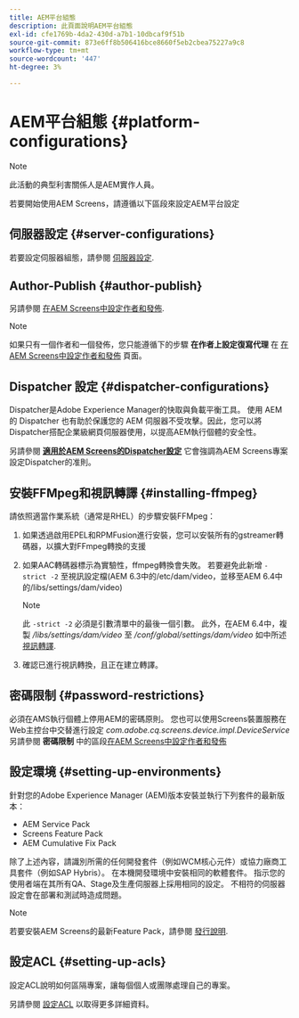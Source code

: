 ```yaml
---
title: AEM平台組態
description: 此頁面說明AEM平台組態
exl-id: cfe1769b-4da2-430d-a7b1-10dbcaf9f51b
source-git-commit: 873e6ff8b506416bce8660f5eb2cbea75227a9c8
workflow-type: tm+mt
source-wordcount: '447'
ht-degree: 3%

---
```


# AEM平台組態 {#platform-configurations}

>[!NOTE]
>
>此活動的典型利害關係人是AEM實作人員。

若要開始使用AEM Screens，請遵循以下區段來設定AEM平台設定

## 伺服器設定 {#server-configurations}

若要設定伺服器組態，請參閱 [伺服器設定](https://experienceleague.adobe.com/en/docs/experience-manager-screens/user-guide/administering/configuring-screens-introduction#ServerConfiguration).

## Author-Publish {#author-publish}

另請參閱 [在AEM Screens中設定作者和發佈](https://experienceleague.adobe.com/en/docs/experience-manager-screens/user-guide/administering/author-publish/author-and-publish).

>[!NOTE]
>
>如果只有一個作者和一個發佈，您只能遵循下的步驟 **在作者上設定復寫代理** 在 [在AEM Screens中設定作者和發佈](https://experienceleague.adobe.com/en/docs/experience-manager-screens/user-guide/administering/author-publish/author-and-publish) 頁面。

## Dispatcher 設定 {#dispatcher-configurations}

Dispatcher是Adobe Experience Manager的快取與負載平衡工具。 使用 AEM 的 Dispatcher 也有助於保護您的 AEM 伺服器不受攻擊。因此，您可以將Dispatcher搭配企業級網頁伺服器使用，以提高AEM執行個體的安全性。

另請參閱 **[適用於AEM Screens的Dispatcher設定](https://experienceleague.adobe.com/en/docs/experience-manager-screens/user-guide/administering/dispatcher-configurations-aem-screens)** 它會強調為AEM Screens專案設定Dispatcher的准則。

## 安裝FFMpeg和視訊轉譯 {#installing-ffmpeg}

請依照適當作業系統（通常是RHEL）的步驟安裝FFMpeg：

1. 如果透過啟用EPEL和RPMFusion進行安裝，您可以安裝所有的gstreamer轉碼器，以擴大對FFmpeg轉換的支援
1. 如果AAC轉碼器標示為實驗性，ffmpeg轉換會失敗。 若要避免此新增 `-strict -2` 至視訊設定檔(AEM 6.3中的/etc/dam/video，並移至AEM 6.4中的/libs/settings/dam/video)

   >[!NOTE]
   >
   >此 `-strict -2` 必須是引數清單中的最後一個引數。 此外，在AEM 6.4中，複製 */libs/settings/dam/video* 至 */conf/global/settings/dam/video* 如中所述 [視訊轉譯](https://experienceleague.adobe.com/en/docs/experience-manager-screens/user-guide/authoring/product-features/generating-renditions).
1. 確認已進行視訊轉換，且正在建立轉譯。

## 密碼限制 {#password-restrictions}

必須在AMS執行個體上停用AEM的密碼原則。 您也可以使用Screens裝置服務在Web主控台中交替進行設定 *com.adobe.cq.screens.device.impl.DeviceService*
另請參閱 **密碼限制** 中的區段[在AEM Screens中設定作者和發佈](https://experienceleague.adobe.com/en/docs/experience-manager-screens/user-guide/administering/author-publish/author-and-publish)

## 設定環境 {#setting-up-environments}

針對您的Adobe Experience Manager (AEM)版本安裝並執行下列套件的最新版本：

* AEM Service Pack
* Screens Feature Pack
* AEM Cumulative Fix Pack

除了上述內容，請識別所需的任何開發套件（例如WCM核心元件）或協力廠商工具套件（例如SAP Hybris）。
在本機開發環境中安裝相同的軟體套件。 指示您的使用者端在其所有QA、Stage及生產伺服器上採用相同的設定。 不相符的伺服器設定會在部署和測試時造成問題。

>[!NOTE]
>
>若要安裝AEM Screens的最新Feature Pack，請參閱 [發行說明](https://experienceleague.adobe.com/en/docs/experience-manager-screens/user-guide/aem-screens-introduction).

## 設定ACL {#setting-up-acls}

設定ACL說明如何區隔專案，讓每個個人或團隊處理自己的專案。

另請參閱 [設定ACL](https://experienceleague.adobe.com/en/docs/experience-manager-screens/user-guide/administering/setting-up-acls) 以取得更多詳細資料。
